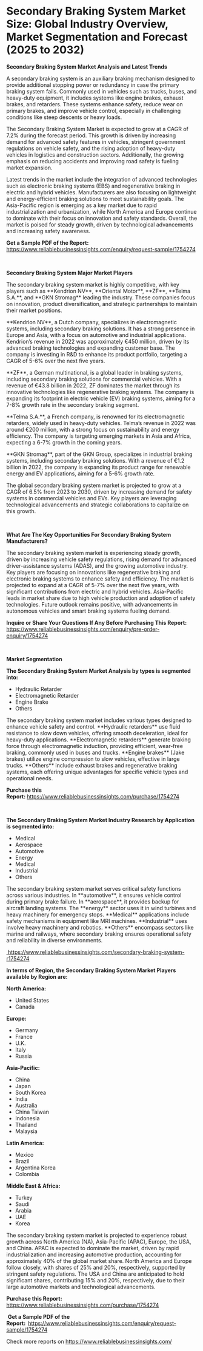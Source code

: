 <p><h1>Secondary Braking System Market Size: Global Industry Overview, Market Segmentation and Forecast (2025 to 2032)</h1></p><p><strong>Secondary Braking System Market Analysis and Latest Trends</strong></p>
<p><p>A secondary braking system is an auxiliary braking mechanism designed to provide additional stopping power or redundancy in case the primary braking system fails. Commonly used in vehicles such as trucks, buses, and heavy-duty equipment, it includes systems like engine brakes, exhaust brakes, and retarders. These systems enhance safety, reduce wear on primary brakes, and improve vehicle control, especially in challenging conditions like steep descents or heavy loads.</p><p>The Secondary Braking System Market is expected to grow at a CAGR of 7.2% during the forecast period. This growth is driven by increasing demand for advanced safety features in vehicles, stringent government regulations on vehicle safety, and the rising adoption of heavy-duty vehicles in logistics and construction sectors. Additionally, the growing emphasis on reducing accidents and improving road safety is fueling market expansion.</p><p>Latest trends in the market include the integration of advanced technologies such as electronic braking systems (EBS) and regenerative braking in electric and hybrid vehicles. Manufacturers are also focusing on lightweight and energy-efficient braking solutions to meet sustainability goals. The Asia-Pacific region is emerging as a key market due to rapid industrialization and urbanization, while North America and Europe continue to dominate with their focus on innovation and safety standards. Overall, the market is poised for steady growth, driven by technological advancements and increasing safety awareness.</p></p>
<p><strong>Get a Sample PDF of the Report:&nbsp;</strong> <a href="https://www.reliablebusinessinsights.com/enquiry/request-sample/1754274?utm_campaign=1106&utm_medium=2&utm_source=Github&utm_content=ia&utm_term=22012025&utm_id=secondary-braking-system">https://www.reliablebusinessinsights.com/enquiry/request-sample/1754274</a></p>
<p>&nbsp;</p>
<p><strong>Secondary Braking System Major Market Players</strong></p>
<p><p>The secondary braking system market is highly competitive, with key players such as **Kendrion NV**, **Oriental Motor**, **ZF**, **Telma S.A.**, and **GKN Stromag** leading the industry. These companies focus on innovation, product diversification, and strategic partnerships to maintain their market positions.</p><p>**Kendrion NV**, a Dutch company, specializes in electromagnetic systems, including secondary braking solutions. It has a strong presence in Europe and Asia, with a focus on automotive and industrial applications. Kendrion’s revenue in 2022 was approximately €450 million, driven by its advanced braking technologies and expanding customer base. The company is investing in R&D to enhance its product portfolio, targeting a CAGR of 5-6% over the next five years.</p><p>**ZF**, a German multinational, is a global leader in braking systems, including secondary braking solutions for commercial vehicles. With a revenue of €43.8 billion in 2022, ZF dominates the market through its innovative technologies like regenerative braking systems. The company is expanding its footprint in electric vehicle (EV) braking systems, aiming for a 7-8% growth rate in the secondary braking segment.</p><p>**Telma S.A.**, a French company, is renowned for its electromagnetic retarders, widely used in heavy-duty vehicles. Telma’s revenue in 2022 was around €200 million, with a strong focus on sustainability and energy efficiency. The company is targeting emerging markets in Asia and Africa, expecting a 6-7% growth in the coming years.</p><p>**GKN Stromag**, part of the GKN Group, specializes in industrial braking systems, including secondary braking solutions. With a revenue of €1.2 billion in 2022, the company is expanding its product range for renewable energy and EV applications, aiming for a 5-6% growth rate.</p><p>The global secondary braking system market is projected to grow at a CAGR of 6.5% from 2023 to 2030, driven by increasing demand for safety systems in commercial vehicles and EVs. Key players are leveraging technological advancements and strategic collaborations to capitalize on this growth.</p></p>
<p>&nbsp;</p>
<p><strong>What Are The Key Opportunities For Secondary Braking System Manufacturers?</strong></p>
<p><p>The secondary braking system market is experiencing steady growth, driven by increasing vehicle safety regulations, rising demand for advanced driver-assistance systems (ADAS), and the growing automotive industry. Key players are focusing on innovations like regenerative braking and electronic braking systems to enhance safety and efficiency. The market is projected to expand at a CAGR of 5-7% over the next five years, with significant contributions from electric and hybrid vehicles. Asia-Pacific leads in market share due to high vehicle production and adoption of safety technologies. Future outlook remains positive, with advancements in autonomous vehicles and smart braking systems fueling demand.</p></p>
<p><strong>Inquire or Share Your Questions If Any Before Purchasing This Report:</strong> <a href="https://www.reliablebusinessinsights.com/enquiry/pre-order-enquiry/1754274?utm_campaign=1106&utm_medium=2&utm_source=Github&utm_content=ia&utm_term=22012025&utm_id=secondary-braking-system">https://www.reliablebusinessinsights.com/enquiry/pre-order-enquiry/1754274</a></p>
<p>&nbsp;</p>
<p><strong>Market Segmentation</strong></p>
<p><strong>The Secondary Braking System Market Analysis by types is segmented into:</strong></p>
<p><ul><li>Hydraulic Retarder</li><li>Electromagnetic Retarder</li><li>Engine Brake</li><li>Others</li></ul></p>
<p><p>The secondary braking system market includes various types designed to enhance vehicle safety and control. **Hydraulic retarders** use fluid resistance to slow down vehicles, offering smooth deceleration, ideal for heavy-duty applications. **Electromagnetic retarders** generate braking force through electromagnetic induction, providing efficient, wear-free braking, commonly used in buses and trucks. **Engine brakes** (Jake brakes) utilize engine compression to slow vehicles, effective in large trucks. **Others** include exhaust brakes and regenerative braking systems, each offering unique advantages for specific vehicle types and operational needs.</p></p>
<p><strong>Purchase this Report:&nbsp;</strong><a href="https://www.reliablebusinessinsights.com/purchase/1754274?utm_campaign=1106&utm_medium=2&utm_source=Github&utm_content=ia&utm_term=22012025&utm_id=secondary-braking-system">https://www.reliablebusinessinsights.com/purchase/1754274</a></p>
<p>&nbsp;</p>
<p><strong>The Secondary Braking System Market Industry Research by Application is segmented into:</strong></p>
<p><ul><li>Medical</li><li>Aerospace</li><li>Automotive</li><li>Energy</li><li>Medical</li><li>Industrial</li><li>Others</li></ul></p>
<p><p>The secondary braking system market serves critical safety functions across various industries. In **automotive**, it ensures vehicle control during primary brake failure. In **aerospace**, it provides backup for aircraft landing systems. The **energy** sector uses it in wind turbines and heavy machinery for emergency stops. **Medical** applications include safety mechanisms in equipment like MRI machines. **Industrial** uses involve heavy machinery and robotics. **Others** encompass sectors like marine and railways, where secondary braking ensures operational safety and reliability in diverse environments.</p></p>
<p><a href="https://www.reliablebusinessinsights.com/secondary-braking-system-r1754274?utm_campaign=1106&utm_medium=2&utm_source=Github&utm_content=ia&utm_term=22012025&utm_id=secondary-braking-system">&nbsp;https://www.reliablebusinessinsights.com/secondary-braking-system-r1754274</a></p>
<p><strong>In terms of Region, the Secondary Braking System Market Players available by Region are:</strong></p>
<p>
    <p> <strong> North America: </strong>
        <ul>
            <li>United States</li>
            <li>Canada</li>
        </ul>
        </p> 
    <p> <strong> Europe: </strong>
        <ul>
            <li>Germany</li>
            <li>France</li>
            <li>U.K.</li>
            <li>Italy</li>
            <li>Russia</li>
        </ul>
        </p> 
    <p> <strong> Asia-Pacific: </strong>
        <ul>
            <li>China</li>
            <li>Japan</li>
            <li>South Korea</li>
            <li>India</li>
            <li>Australia</li>
            <li>China Taiwan</li>
            <li>Indonesia</li>
            <li>Thailand</li>
            <li>Malaysia</li>
        </ul>
        </p> 
    <p> <strong> Latin America: </strong>
        <ul>
            <li>Mexico</li>
            <li>Brazil</li>
            <li>Argentina Korea</li>
            <li>Colombia</li>
        </ul>
        </p> 
    <p> <strong> Middle East & Africa: </strong>
        <ul>
            <li>Turkey</li>
            <li>Saudi</li>
            <li>Arabia</li>
            <li>UAE</li>
            <li>Korea</li>
        </ul>
    </p>
    </p>
<p><p>The secondary braking system market is projected to experience robust growth across North America (NA), Asia-Pacific (APAC), Europe, the USA, and China. APAC is expected to dominate the market, driven by rapid industrialization and increasing automotive production, accounting for approximately 40% of the global market share. North America and Europe follow closely, with shares of 25% and 20%, respectively, supported by stringent safety regulations. The USA and China are anticipated to hold significant shares, contributing 15% and 20%, respectively, due to their large automotive markets and technological advancements.</p></p>
<p><strong>Purchase this Report: </strong><a href="https://www.reliablebusinessinsights.com/purchase/1754274?utm_campaign=1106&utm_medium=2&utm_source=Github&utm_content=ia&utm_term=22012025&utm_id=secondary-braking-system">https://www.reliablebusinessinsights.com/purchase/1754274</a></p>
<p>&nbsp;<strong>Get a Sample PDF of the Report:&nbsp;&nbsp;</strong><a href="https://www.reliablebusinessinsights.com/enquiry/request-sample/1754274?utm_campaign=1106&utm_medium=2&utm_source=Github&utm_content=ia&utm_term=22012025&utm_id=secondary-braking-system">https://www.reliablebusinessinsights.com/enquiry/request-sample/1754274</a></p>
<p><strong></strong></p>
<p>Check more reports on <a href="https://www.reliablebusinessinsights.com/?utm_campaign=1106&utm_medium=2&utm_source=Github&utm_content=ia&utm_term=22012025&utm_id=secondary-braking-system">https://www.reliablebusinessinsights.com/</a></p>